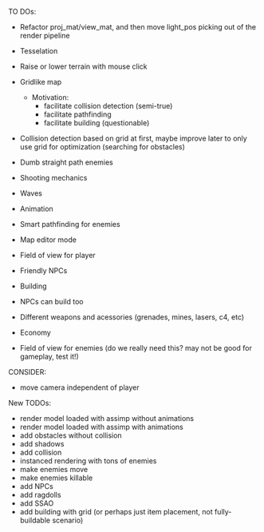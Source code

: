 TO DOs:
- Refactor proj_mat/view_mat, and then move light_pos picking out of the render pipeline
- Tesselation
- Raise or lower terrain with mouse click




- Gridlike map
	- Motivation:
		- facilitate collision detection (semi-true)
		- facilitate pathfinding
		- facilitate building (questionable)
- Collision detection based on grid at first, maybe improve later to only use grid for optimization (searching for obstacles)
- Dumb straight path enemies
- Shooting mechanics
- Waves
- Animation
- Smart pathfinding for enemies
- Map editor mode
- Field of view for player
- Friendly NPCs
- Building
- NPCs can build too
- Different weapons and acessories (grenades, mines, lasers, c4, etc)
- Economy
- Field of view for enemies (do we really need this? may not be good for gameplay, test it!)

CONSIDER:
- move camera independent of player

New TODOs:
- render model loaded with assimp without animations
- render model loaded with assimp with animations
- add obstacles without collision
- add shadows
- add collision
- instanced rendering with tons of enemies
- make enemies move
- make enemies killable
- add NPCs
- add ragdolls
- add SSAO
- add building with grid (or perhaps just item placement, not fully-buildable scenario)